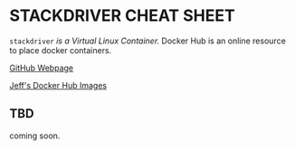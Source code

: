 # STACKDRIVER CHEAT SHEET

`stackdriver` _is a Virtual Linux Container._ Docker Hub is an online
resource to place docker containers.

[GitHub Webpage](https://jeffdecola.github.io/my-cheat-sheets/)

[Jeff's Docker Hub Images](https://hub.docker.com/u/jeffdecola/)

## TBD

coming soon.